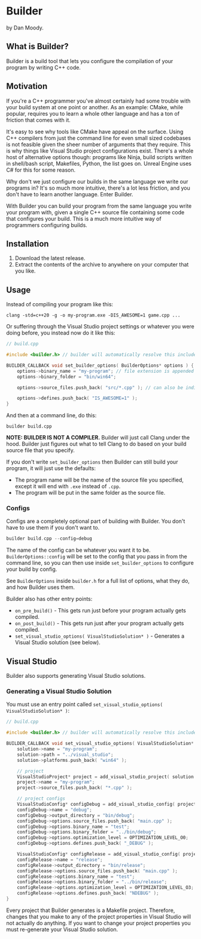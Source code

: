# Builder

by Dan Moody.

## What is Builder?

Builder is a build tool that lets you configure the compilation of your program by writing C++ code.

## Motivation

If you're a C++ programmer you've almost certainly had some trouble with your build system at one point or another.  As an example: CMake, while popular, requires you to learn a whole other language and has a ton of friction that comes with it.

It's easy to see why tools like CMake have appeal on the surface.  Using C++ compilers from just the command line for even small sized codebases is not feasible given the sheer number of arguments that they require.  This is why things like Visual Studio project configurations exist.  There's a whole host of alternative options though: programs like Ninja, build scripts written in shell/bash script, Makefiles, Python, the list goes on.  Unreal Engine uses C# for this for some reason.

Why don't we just configure our builds in the same language we write our programs in? It's so much more intuitive, there's a lot less friction, and you don't have to learn another language.  Enter Builder.

With Builder you can build your program from the same language you write your program with, given a single C++ source file containing some code that configures your build.  This is a much more intuitive way of programmers configuring builds.

## Installation

1. Download the latest release.
2. Extract the contents of the archive to anywhere on your computer that you like.

## Usage

Instead of compiling your program like this:

```
clang -std=c++20 -g -o my-program.exe -DIS_AWESOME=1 game.cpp ...
```

Or suffering through the Visual Studio project settings or whatever you were doing before, you instead now do it like this:

```cpp
// build.cpp

#include <builder.h> // builder will automatically resolve this include for you

BUILDER_CALLBACK void set_builder_options( BuilderOptions* options ) {
	options->binary_name = "my-program"; // file extension is appended automatically for you
	options->binary_folder = "bin/win64";

	options->source_files.push_back( "src/*.cpp" ); // can also be individual files

	options->defines.push_back( "IS_AWESOME=1" );
}
```

And then at a command line, do this:

```
builder build.cpp
```

**NOTE: BUILDER IS NOT A COMPILER.**  Builder will just call Clang under the hood.  Builder just figures out what to tell Clang to do based on your build source file that you specify.

If you don't write `set_builder_options` then Builder can still build your program, it will just use the defaults:
* The program name will be the name of the source file you specified, except it will end with `.exe` instead of `.cpp`.
* The program will be put in the same folder as the source file.

### Configs

Configs are a completely optional part of building with Builder.  You don't have to use them if you don't want to.

```cpp
builder build.cpp --config=debug
```

The name of the config can be whatever you want it to be.  `BuilderOptions::config` will be set to the config that you pass in from the command line, so you can then use inside `set_builder_options` to configure your build by config.

See `BuilderOptions` inside `builder.h` for a full list of options, what they do, and how Builder uses them.

Builder also has other entry points:
* `on_pre_build()` - This gets run just before your program actually gets compiled.
* `on_post_build()` - This gets run just after your program actually gets compiled.
* `set_visual_studio_options( VisualStudioSolution* )` - Generates a Visual Studio solution (see below).

## Visual Studio

Builder also supports generating Visual Studio solutions.

### Generating a Visual Studio Solution

You must use an entry point called `set_visual_studio_options( VisualStudioSolution* )`:

```cpp
// build.cpp

#include <builder.h> // builder will automatically resolve this include for you

BUILDER_CALLBACK void set_visual_studio_options( VisualStudioSolution* solution ) {
	solution->name = "my-program";
	solution->path = "../visual_studio";
	solution->platforms.push_back( "win64" );

	// project
	VisualStudioProject* project = add_visual_studio_project( solution );
	project->name = "my-program";
	project->source_files.push_back( "*.cpp" );

	// project configs
	VisualStudioConfig* configDebug = add_visual_studio_config( project );
	configDebug->name = "debug";
	configDebug->output_directory = "bin/debug";
	configDebug->options.source_files.push_back( "main.cpp" );
	configDebug->options.binary_name = "test";
	configDebug->options.binary_folder = "../bin/debug";
	configDebug->options.optimization_level = OPTIMIZATION_LEVEL_O0;
	configDebug->options.defines.push_back( "_DEBUG" );

	VisualStudioConfig* configRelease = add_visual_studio_config( project );
	configRelease->name = "release";
	configRelease->output_directory = "bin/release";
	configRelease->options.source_files.push_back( "main.cpp" );
	configRelease->options.binary_name = "test";
	configRelease->options.binary_folder = "../bin/release";
	configRelease->options.optimization_level = OPTIMIZATION_LEVEL_O3;
	configRelease->options.defines.push_back( "NDEBUG" );
}
```

Every project that Builder generates is a Makefile project.  Therefore, changes that you make to any of the project properties in Visual Studio will not actually do anything.  If you want to change your project properties you must re-generate your Visual Studio solution.